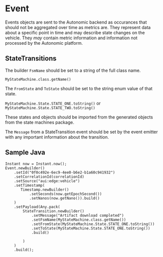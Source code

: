 # Event

Events objects are sent to the Autonomic backend as occurances that should not
be aggregated over time as metrics are.  They represent data about a specific
point in time and may describe state changes on the vehicle.  They *may*
contain metric information and information not processed by the Autonomic
platform.

## StateTransitions

The builder `FsmName` should be set to a string of the full class name.

`MyStateMachine.class.getName()`

The `FromState` and `ToState` should be set to the string enum value of that
state.

`MyStateMachine.State.STATE_ONE.toString()` or `MyStateMachine.State.STATE_TWO.toString()`

These states and objects should be imported from the generated objects from
the state machines package.

The `Message` from a StateTransition event should be set by the event emitter
with any important information about the transition.

## Sample Java

```
Instant now = Instant.now();
Event.newBuilder()
    .setId("0f0c492e-6ec9-4ee0-b6e2-b1a60c941932")
    .setCorrelationId(correlationId)
    .setSource("aui:edge:vehicle")
    .setTimestamp(
       Timestamp.newBuilder()
           .setSeconds(now.getEpochSecond())
           .setNanos(now.getNano()).build()
    )
    .setPayload(Any.pack(
        StateTransition.newBuilder()
            .setMessage("Artifact download completed")
            .setFsmName(MyStateMachine.class.getName())
            .setFromState(MyStateMachine.State.STATE_ONE.toString())
            .setToState(MyStateMachine.State.STATE_ONE.toString())
            .build()

        )
    )
    .build();

```
